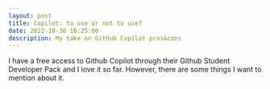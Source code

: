 ```yaml
---
layout: post
title: Copilot: to use or not to use?
date: 2022-10-30 16:25:00
description: My take on Github Copilot pros&cons
---
```

 
I have a free access to Github Copilot through their Github Student Developer Pack and I love it so far. However, there are some things I want to mention about it.

